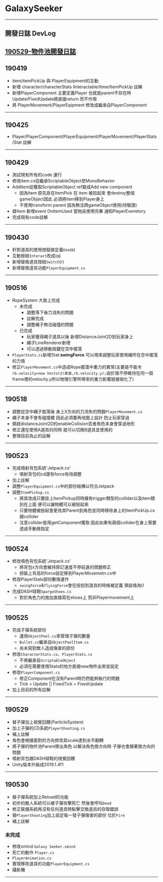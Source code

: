 # GalaxySeeker
---
## 開發日誌 DevLog
[190529-物件池開發日誌](https://eccentric0102.wordpress.com/2019/05/29/190529-【galaxy-seeker】devlog物件池/)
---
## 190419
- item/itemPickUp 與 PlayerEquipment的互動
- 新增 character/characterStats IInteractable/Itme/ItemPickUp 註解
- 新增PlayerComponent 主要定義Player 也就是parent不存在時 Update/FixedUpdate將直接return 而不作用
- 將 PlayerMovement/PlayerEqipment 修改成繼承自PlayerComponent 
---
## 190425
- Player/PlayerComponent/PlayerEquipment/PlayerMovement/PlayerStats/Stat 註解
---
## 190429
- 測試現有所有的code 運行
- 修改item.cs從繼承ScriptableObject至MonoBehavior
- AddItem從獲取ScriptableObject ref變成Add new component
    * 因為Item 原先掛在ItemPick 在 item 被拾起來 會destroy整個gameObject因此 必須將item移到Player身上
    * 不使用transform.parent 因為無法跨gameObject使用(待驗證)
- 替Item 新增event OnItemUsed 當物品使用完畢 通知PlayerEvenetory
- 完成現有code註解
---
## 190430
- 針對道具的使用按鈕做定義`Use`(e)
- 互動按紐`Interact`改成(q)
- 新增替換道具按紐`Switch`(r)
- 新增替換道具功能`PlayerEquipment.cs`
---
## 190516
- RopeSystem 大致上完成
    - 未完成
        * 調整落下後力消失的問題
        * 註解完成
        * 調整繩子無法碰撞的問題
    - 已完成
        * 玩家獲得繩子道具以後 新增DistanceJoint2D到玩家身上
        * 繩子LineRenderer新增
        * 可以透過移動按鍵在空中擺蕩
- `PlayerStats.cs`新增Stat:**swingForce** 可以用來調整玩家使用繩所在空中擺蕩的力值
- 修正`PlayerMovement.cs`中造成Rope擺蕩中重力的異常(主要是不能令`rb.velocity=new Vector2(某值,rb.velocity.y);`由於值不停維持在同一個frame裡的velocity.y所以物理引擎所帶來的重力影響就被弱化了)
---
## 190518
- 調整從空中繩子脫落後 身上X方向的力消失的問題`PlayerMovement.cs`
- 繩子本身不會有碰撞體 因此必須要再地圖上設計 防止玩家穿過
- 開啟distanceJoint2D的enableCollision否者角色本身會穿過地形
- 修正還在使用A道具的同時 就可以切換B道具並使用的
- 整理目前為止的註解
---
## 190523
- 完成噴射背包系統'Jetpack.cs'
    * 噴射背包的cd還有force有待調整
- 加上註解
- 調整`PlayerEquipment.cs`中的部份結構以符合Jetpack
- 調整`ItemPickup.cs`
    * 將其改成只要掛上ItemPickup同時擁有trigger類型的collider以及item類別在上面 便可以讓物體可以被撿起來
    * 只要物體被撿起會更改其Parent到角色並同時移除身上的ItemPickUp.cs跟collider
    * 注意collider是用getComponent獲取 因此如果有兩個collider在身上需要透過手動做指定
---
## 190524 
- 修改噴色背包系統'Jetpack.cs'
    * 將背包x方向會維持原訂速度不停前進的問題修正
    * 把裝上背高的force設定移到PlayerMovemetn.cs中
- 修改PlayerStats部份數值運作
    * `swingForce`&`flyingForce`會在撿拾到道具的時候被定義 預設值為0
- 完成DASH球鞋`SpargeShoes.cs`
    * 對於角色力的施加直接寫在shoes上 而非Playermovement上
---
## 190525
- 完成子彈系統部份
    * 運用`ObjectPool.cs`來管理子彈的數量
    * `Bullet.cs`繼承自`ObjectPoolItem.cs`
    * 尚未寫對敵人造成傷害的部份
- 修改`CharacterStats.cs`、`PlayerStats.cs`
    * 不再繼承自`ScriptableObject`
    * 必須在需要使用Stats的地方直接new物件出來並設定
- 修改`PlayerComponent.cs`
    * 修正Component在沒有Parent時仍然能夠執行的問題
    * Tick = Update ||  FixedTick = FixedUpdate
- 加上目前的所有註解
---
## 190529
- 替子彈加上視覺回饋(ParticleSystem)
- 加上子彈的CD系統`PlayerShooting.cs`
- 補上註解
- 角色會根據面對的方向修改其scale達到水平翻轉
- 將子彈的物件池Parent移出角色 以解決角色換方向時 子彈也會跟著換方向的問題
- 噴射背包跟DASH球鞋的視覺回饋
- Unity版本升級成2019.1.4f1
---
## 190530
- 替子彈系統加上Reload的功能
- 初步的敵人系統可以被子彈攻擊死亡 然後會呼叫`Dead`
- 修正裝備系統再沒有任何道具時點擊交換道具的存取錯誤
- 替`PlayerShooting`加上設定每一發子彈傷害的部份 位於`Fire`
- 補上註解
### 未完成
- 修改xmind `Galaxy Seeker.xmind`
- 死亡的動作 `Player.cs`
- `PlayerAnimation.cs`
- 實現移除道具的功能`PlayerEquipment.cs`
- 攝影機
---